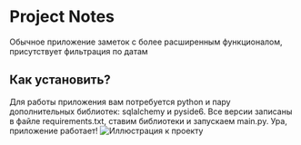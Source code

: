# Project Notes
Обычное приложение заметок с более расширенным функционалом, присутствует фильтрация по датам
## Как установить?
Для работы приложения вам потребуется python и пару дополнительных библиотек: sqlalchemy и pyside6. Все версии записаны в файле requirements.txt, ставим библиотеки и запускаем main.py. Ура, приложение работает!
![Иллюстрация к проекту](https://github.com/agent-yandex/Notes-project.git/setting/photo.png)
